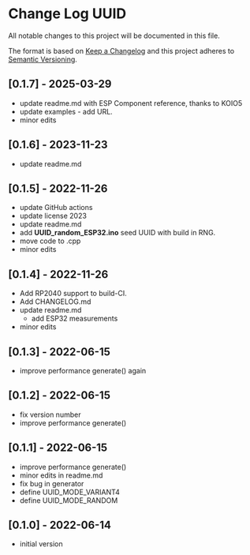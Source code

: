 # Change Log UUID

All notable changes to this project will be documented in this file.

The format is based on [Keep a Changelog](http://keepachangelog.com/)
and this project adheres to [Semantic Versioning](http://semver.org/).


## [0.1.7] - 2025-03-29
- update readme.md with ESP Component reference, thanks to KOIO5
- update examples - add URL.
- minor edits

## [0.1.6] - 2023-11-23
- update readme.md

## [0.1.5] - 2022-11-26
- update GitHub actions
- update license 2023
- update readme.md
- add **UUID_random_ESP32.ino** seed UUID with build in RNG.
- move code to .cpp
- minor edits

## [0.1.4] - 2022-11-26
- Add RP2040 support to build-CI.
- Add CHANGELOG.md
- update readme.md
  - add ESP32 measurements
- minor edits

## [0.1.3] - 2022-06-15
- improve performance generate() again

## [0.1.2] - 2022-06-15
- fix version number
- improve performance generate()

## [0.1.1] - 2022-06-15
- improve performance generate()
- minor edits in readme.md
- fix bug in generator
- define UUID_MODE_VARIANT4
- define UUID_MODE_RANDOM

## [0.1.0] - 2022-06-14
- initial version

